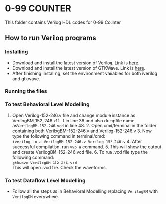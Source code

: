 # 0-99 COUNTER
This folder contains Verilog HDL codes for 0-99 Counter

## How to run Verilog programs
### Installing 
- Download and install the latest version of Verilog. Link is [here](https://sourceforge.net/projects/iverilog/files/latest/download).
- Download and install the latest version of GTKWave. Link is [here](https://sourceforge.net/projects/gtkwave/files/latest/download).
- After finishing installing, set the environment variables for both iverilog and gtkwave.

### Running the files

### To test Behavioral Level Modelling 
  1. Open Verilog-152-246.v file and change module instance as VerilogBM_152_246 v1(...) in line 36 and also dumpfile name as`VerilogBM-152-246.vcd` in line 48.
	2. Open cmd/terminal in the folder containing both VerilogBM-152-246.v and Verilog-152-246.v
	3. Now type the following command in terminal/cmd:  
	 `iverilog -o a VerilogBM-152-246.v Verilog-152-246.v`
	4. After successful compilation, run `vvp a` command.
	5. This will show the output and create VerilogBM-152-246.vcd file.
	6. To run .vcd file type the following command:  
		`gtkwave VerilogBM-152-246.vcd`  
	   This will open .vcd file. Check the waveforms. 
### To test Dataflow Level Modelling
- Follow all the steps as in Behavioral Modelling replacing `VerilogBM` with `VerilogDM` everywhere.
